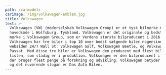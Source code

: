 ```yaml
---
path: /carmodels
carimage: /img/volkswagen-emblem.jpg
title: Volkswagen
text: >-
  Volkswagen (VW) (moderselskab Volkswagen Group) er et tysk bilmærke med
  hovedsæde i Wolfsburg, Tyskland. Volkswagen er det originale og bedst sælgende
  mærke i Volkswagen Group, som er Verdens største bilproducent i 2016.
  Volkswagen har tre biler i top 10 over bedst sælgende biler nogensinde ifølge
  websiden 24/7 Wall St: Volkswagen Golf, Volkswagen Beetle, og Volkswagen
  Passat. Med disse tre biler er Volkswagen den producent med flest biler på
  listen, som stadig er i produktion. Volkswagen er den bilproducent i verden
  der bruger flest penge på forskning og udvikling. Volkswagen betyder Folkevogn
  og det nuværende slogan er Das Auto Bilen.
---
```



